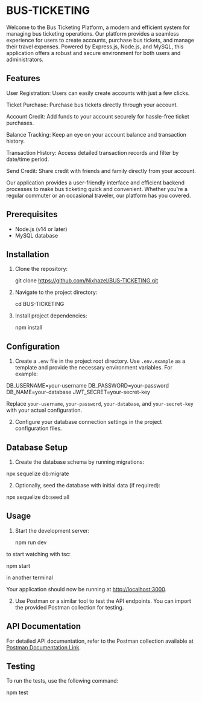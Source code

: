 # BUS-TICKETING

Welcome to the Bus Ticketing Platform, a modern and efficient system for managing bus ticketing operations. Our platform provides a seamless experience for users to create accounts, purchase bus tickets, and manage their travel expenses. Powered by Express.js, Node.js, and MySQL, this application offers a robust and secure environment for both users and administrators.

## Features

User Registration: Users can easily create accounts with just a few clicks.

Ticket Purchase: Purchase bus tickets directly through your account.

Account Credit: Add funds to your account securely for hassle-free ticket purchases.

Balance Tracking: Keep an eye on your account balance and transaction history.

Transaction History: Access detailed transaction records and filter by date/time period.

Send Credit: Share credit with friends and family directly from your account.

Our application provides a user-friendly interface and efficient backend processes to make bus ticketing quick and convenient. Whether you're a regular commuter or an occasional traveler, our platform has you covered.

## Prerequisites

- Node.js (v14 or later)
- MySQL database

## Installation

1. Clone the repository: 

    git clone https://github.com/Nixhazel/BUS-TICKETING.git

2. Navigate to the project directory:

   cd BUS-TICKETING

3. Install project dependencies:

   npm install

## Configuration

1. Create a `.env` file in the project root directory. Use `.env.example` as a template and provide the necessary environment variables. For example:

DB_USERNAME=your-username
DB_PASSWORD=your-password
DB_NAME=your-database
JWT_SECRET=your-secret-key

Replace `your-username`, `your-password`, `your-database`, and `your-secret-key` with your actual configuration.

2. Configure your database connection settings in the project configuration files.

## Database Setup

1. Create the database schema by running migrations:

npx sequelize db:migrate

2. Optionally, seed the database with initial data (if required):

npx sequelize db:seed:all

## Usage

1. Start the development server:

   npm run dev

to start watching with tsc:

   npm start

in another terminal

Your application should now be running at [http://localhost:3000](http://localhost:3000).

2. Use Postman or a similar tool to test the API endpoints. You can import the provided Postman collection for testing.

## API Documentation

For detailed API documentation, refer to the Postman collection available at [Postman Documentation Link](https://documenter.getpostman.com/view/13123089/2s9YXh5hTN).

## Testing

To run the tests, use the following command:

npm test
